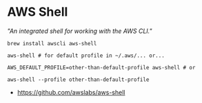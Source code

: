 # AWS Shell

_"An integrated shell for working with the AWS CLI."_

```
brew install awscli aws-shell

aws-shell # for default profile in ~/.aws/... or...

AWS_DEFAULT_PROFILE=other-than-default-profile aws-shell # or

aws-shell --profile other-than-default-profile
```

* https://github.com/awslabs/aws-shell
